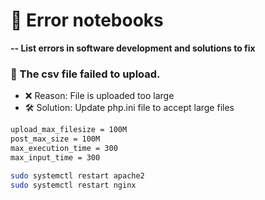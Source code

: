 # 🚀 Error notebooks

**-- List errors in software development and solutions to fix**

### 🔴 The csv file failed to upload.
+ ❌ Reason: File is uploaded too large
+ 🛠️ Solution: Update php.ini file to accept large files

```bash
upload_max_filesize = 100M
post_max_size = 100M
max_execution_time = 300
max_input_time = 300

sudo systemctl restart apache2
sudo systemctl restart nginx
```


